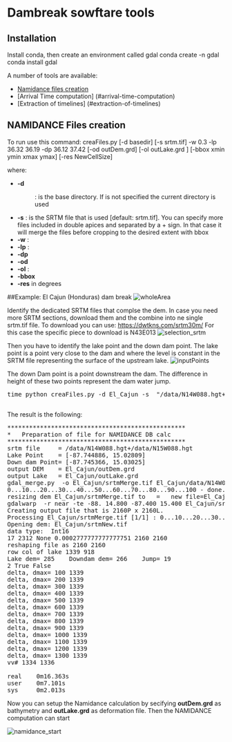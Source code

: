 # Dambreak sowftare tools
## Installation
Install conda, then create an environment  called gdal
conda create -n gdal
conda install gdal

A number of tools are available:
* <a href="https://github.com/annunal/DamBreak/blob/main/README.md#namidance-files-creation">Namidance files creation</a>
* [Arrival Time computation] (#arrival-time-computation)
* [Extraction of timelines] (#extraction-of-timelines)

## NAMIDANCE Files creation
To run use this command:
creaFiles.py [-d basedir] [-s srtm.tif] -w  0.3 -lp 36.32  36.19 -dp 36.12 37.42 [-od outDem.grd]  [-ol outLake.grd ]  [-bbox xmin ymin xmax ymax] [-res NewCellSize]

where:

* **-d** <dir>:  is the base directory. If is not specified the current directory is used
* **-s** <fname>:  is the SRTM file that is used [default:  srtm.tif].  You can specify more files included in double apices and separated by a + sign. In that case it will merge the files before cropping to the desired extent with bbox
* **-w** <sizeKM>:
* **-lp** <lon lat>:
* **-dp** <lon lat> 
* **-od** <output dem grid>
* **-ol** <output Lake grid>:
* **-bbox** <xmin ymin xmax ymax>
* **-res** <NewCellSize> in degrees


##Example: El Cajun (Honduras) dam break
![wholeArea](https://user-images.githubusercontent.com/10267112/218968706-29ab1a9e-53be-4596-b036-70241c9039de.png)


Identify the dedicated SRTM files that complse the dem. In case you need more SRTM sections, download them and the combine into ne single srtm.tif file.
To download you can use:  https://dwtkns.com/srtm30m/
For this case the specific piece to download is N43E013
![selection_srtm](https://user-images.githubusercontent.com/10267112/218966318-7aab2e1d-c40d-460a-a218-9949566eaf04.JPG)

Then you have to identify the lake point and the down dam point.  The lake point is a point very close to the dam and where the level is constant in the SRTM file representing the surface of the upstream lake.
![inputPoints](https://user-images.githubusercontent.com/10267112/218968378-faee4bea-8703-4eb3-9478-5c351106dbd2.png)


The down Dam point is a point downstream the dam. The difference in height of these two points represent the dam water jump.

  <pre>
time python creaFiles.py -d El_Cajun -s  "/data/N14W088.hgt+/data/N15W088.hgt"  -w 0.06  -lp -87.744886  15.02809  -dp -87.745366  15.030250 -bbox "-88. 14.800 -87.400 15.400"
  </pre>

The result is the following:
<pre>
*************************************************
*   Preparation of file for NAMIDANCE DB calc
*************************************************
srtm file     = /data/N14W088.hgt+/data/N15W088.hgt
Lake Point    = [-87.744886, 15.02809]
Down dam Point= [-87.745366, 15.03025]
output DEM    = El_Cajun/outDem.grd
output Lake   = El_Cajun/outLake.grd
gdal_merge.py  -o El_Cajun/srtmMerge.tif El_Cajun/data/N14W088.hgt El_Cajun/data/N15W088.hgt
0...10...20...30...40...50...60...70...80...90...100 - done.
resizing dem El_Cajun/srtmMerge.tif to   =   new file=El_Cajun/srtmNew.tif  to: -88. 14.800 -87.400 15.400
gdalwarp  -r near -te -88. 14.800 -87.400 15.400 El_Cajun/srtmMerge.tif El_Cajun/srtmNew.tif
Creating output file that is 2160P x 2160L.
Processing El_Cajun/srtmMerge.tif [1/1] : 0...10...20...30...40...50...60...70...80...90...100 - done.
Opening dem: El_Cajun/srtmNew.tif
data type:  Int16
17 2312 None 0.0002777777777777751 2160 2160
reshaping file as 2160 2160
row col of lake 1339 918
Lake dem= 285    Downdam dem= 266    Jump= 19
2 True False
delta, dmax= 100 1339
delta, dmax= 200 1339
delta, dmax= 300 1339
delta, dmax= 400 1339
delta, dmax= 500 1339
delta, dmax= 600 1339
delta, dmax= 700 1339
delta, dmax= 800 1339
delta, dmax= 900 1339
delta, dmax= 1000 1339
delta, dmax= 1100 1339
delta, dmax= 1200 1339
delta, dmax= 1300 1339
vv# 1334 1336

real    0m16.363s
user    0m7.101s
sys     0m2.013s
</pre>

  Now you can setup the Namidance calculation by secifying **outDem.grd** as bathymetry and **outLake.grd** as deformation file. Then the NAMIDANCE computation can start
 
  ![namidance_start](https://user-images.githubusercontent.com/10267112/218967068-f8d84762-3dc2-4c6b-bada-970b15817ff8.JPG)

